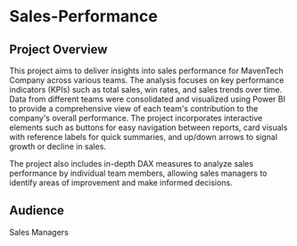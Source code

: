 # Sales-Performance


## Project Overview 

This project aims to deliver insights into sales performance for MavenTech Company across various teams. The analysis focuses on key performance indicators (KPIs) such as total sales, win rates, and sales trends over time. Data from different teams were consolidated and visualized using Power BI to provide a comprehensive view of each team's contribution to the company's overall performance. The project incorporates interactive elements such as buttons for easy navigation between reports, card visuals with reference labels for quick summaries, and up/down arrows to signal growth or decline in sales.

The project also includes in-depth DAX measures to analyze sales performance by individual team members, allowing sales managers to identify areas of improvement and make informed decisions.






## Audience 

Sales Managers



